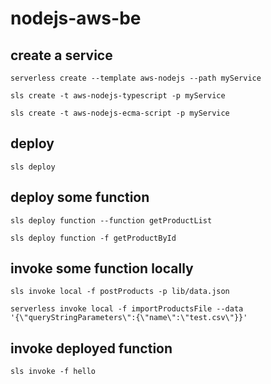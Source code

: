 # nodejs-aws-be

## create a service ##
`serverless create --template aws-nodejs --path myService`

`sls create -t aws-nodejs-typescript -p myService`

`sls create -t aws-nodejs-ecma-script -p myService`

## deploy ##
`sls deploy`

## deploy some function ##
`sls deploy function --function getProductList`

`sls deploy function -f getProductById`

## invoke some function locally ##
`sls invoke local -f postProducts -p lib/data.json`

`serverless invoke local -f importProductsFile --data '{\"queryStringParameters\":{\"name\":\"test.csv\"}}'`

## invoke deployed function ##
`sls invoke -f hello`

